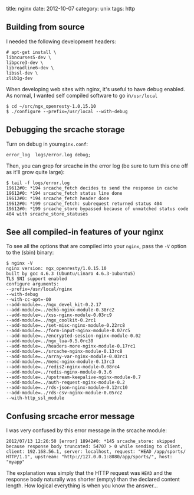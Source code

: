title: nginx
date:    2012-10-07
category: unix
tags: http

## Building from source

I needed the following development headers:

```
# apt-get install \
libncurses5-dev \
libpcre3-dev \
libreadline6-dev \
libssl-dev \
zlib1g-dev
```

When developing web sites with nginx, it's useful to have debug
enabled. As normal, I wanted self compiled software to go
in```/usr/local```

    $ cd ~/src/ngx_openresty-1.0.15.10
    $ ./configure --prefix=/usr/local --with-debug


## Debugging the srcache storage

Turn on debug in your```nginx.conf```:

    error_log  logs/error.log debug;


Then, you can grep for srcache in the error log (be sure to
turn this one off as it'll grow quite large):

```
$ tail -f logs/error.log
19612#0: *194 srcache_fetch decides to send the response in cache
19612#0: *194 srcache_fetch status line done
19612#0: *194 srcache_fetch header done
19612#0: *199 srcache_fetch: subrequest returned status 404
19612#0: *199 srcache_store bypassed because of unmatched status code 404 with srcache_store_statuses
```

## See all compiled-in features of your nginx

To see all the options that are compiled into your
```nginx```, pass the
```-V``` option to the
(sbin) binary:

```
$ nginx -V
nginx version: ngx_openresty/1.0.15.10
built by gcc 4.6.3 (Ubuntu/Linaro 4.6.3-1ubuntu5)
TLS SNI support enabled
configure arguments:
--prefix=/usr/local/nginx
--with-debug
--with-cc-opt=-O0
--add-module=../ngx_devel_kit-0.2.17
--add-module=../echo-nginx-module-0.38rc2
--add-module=../xss-nginx-module-0.03rc9
--add-module=../ngx_coolkit-0.2rc1
--add-module=../set-misc-nginx-module-0.22rc8
--add-module=../form-input-nginx-module-0.07rc5
--add-module=../encrypted-session-nginx-module-0.02
--add-module=../ngx_lua-0.5.0rc30
--add-module=../headers-more-nginx-module-0.17rc1
--add-module=../srcache-nginx-module-0.13rc8
--add-module=../array-var-nginx-module-0.03rc1
--add-module=../memc-nginx-module-0.13rc3
--add-module=../redis2-nginx-module-0.08rc4
--add-module=../redis-nginx-module-0.3.6
--add-module=../upstream-keepalive-nginx-module-0.7
--add-module=../auth-request-nginx-module-0.2
--add-module=../rds-json-nginx-module-0.12rc10
--add-module=../rds-csv-nginx-module-0.05rc2
--with-http_ssl_module
```

## Confusing srcache error message

I was very confused by this error message in the srcache module:

```
2012/07/13 12:26:50 [error] 18942#0: *145 srcache_store: skipped
because response body truncated: 54707 > 0 while sending to client,
client: 192.168.56.1, server: localhost, request: "HEAD /app/sports/
HTTP/1.1", upstream: "http://127.0.0.1:8080/app/sports/", host:
"myapp"
```

The explanation was simply that the HTTP request was ```HEAD``` and
the response body naturally was shorter (empty) than the declared
content length. How logical everything is when you know the answer...

